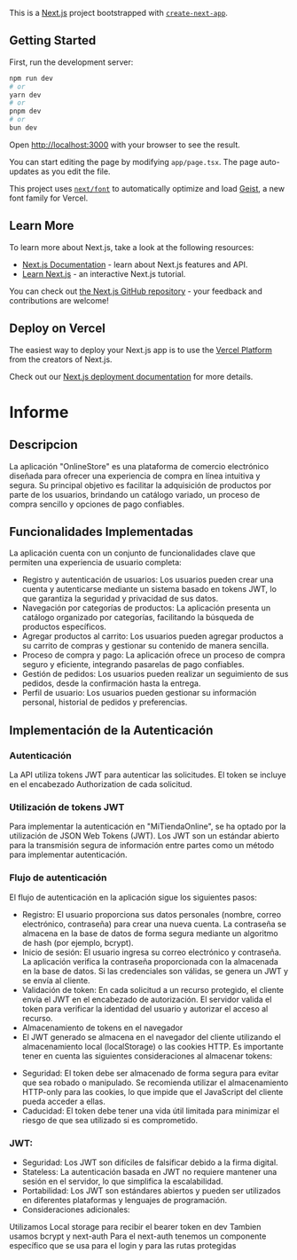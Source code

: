 This is a [Next.js](https://nextjs.org) project bootstrapped with [`create-next-app`](https://nextjs.org/docs/app/api-reference/cli/create-next-app).

## Getting Started

First, run the development server:

```bash
npm run dev
# or
yarn dev
# or
pnpm dev
# or
bun dev
```

Open [http://localhost:3000](http://localhost:3000) with your browser to see the result.

You can start editing the page by modifying `app/page.tsx`. The page auto-updates as you edit the file.

This project uses [`next/font`](https://nextjs.org/docs/app/building-your-application/optimizing/fonts) to automatically optimize and load [Geist](https://vercel.com/font), a new font family for Vercel.

## Learn More

To learn more about Next.js, take a look at the following resources:

- [Next.js Documentation](https://nextjs.org/docs) - learn about Next.js features and API.
- [Learn Next.js](https://nextjs.org/learn) - an interactive Next.js tutorial.

You can check out [the Next.js GitHub repository](https://github.com/vercel/next.js) - your feedback and contributions are welcome!

## Deploy on Vercel

The easiest way to deploy your Next.js app is to use the [Vercel Platform](https://vercel.com/new?utm_medium=default-template&filter=next.js&utm_source=create-next-app&utm_campaign=create-next-app-readme) from the creators of Next.js.

Check out our [Next.js deployment documentation](https://nextjs.org/docs/app/building-your-application/deploying) for more details.


# Informe

## Descripcion
La aplicación "OnlineStore" es una plataforma de comercio electrónico diseñada para ofrecer una experiencia de compra en línea intuitiva y segura. Su principal objetivo es facilitar la adquisición de productos por parte de los usuarios, brindando un catálogo variado, un proceso de compra sencillo y opciones de pago confiables.

## Funcionalidades Implementadas
La aplicación cuenta con un conjunto de funcionalidades clave que permiten una experiencia de usuario completa:

- Registro y autenticación de usuarios: Los usuarios pueden crear una cuenta y autenticarse mediante un sistema basado en tokens JWT, lo que garantiza la seguridad y privacidad de sus datos.
- Navegación por categorías de productos: La aplicación presenta un catálogo organizado por categorías, facilitando la búsqueda de productos específicos.
- Agregar productos al carrito: Los usuarios pueden agregar productos a su carrito de compras y gestionar su contenido de manera sencilla.
- Proceso de compra y pago: La aplicación ofrece un proceso de compra seguro y eficiente, integrando pasarelas de pago confiables.
- Gestión de pedidos: Los usuarios pueden realizar un seguimiento de sus pedidos, desde la confirmación hasta la entrega.
- Perfil de usuario: Los usuarios pueden gestionar su información personal, historial de pedidos y preferencias.

## Implementación de la Autenticación
### Autenticación
La API utiliza tokens JWT para autenticar las solicitudes. El token se incluye en el encabezado Authorization de cada solicitud.

### Utilización de tokens JWT
Para implementar la autenticación en "MiTiendaOnline", se ha optado por la utilización de JSON Web Tokens (JWT). Los JWT son un estándar abierto para la transmisión segura de información entre partes como un método para implementar autenticación.

### Flujo de autenticación
El flujo de autenticación en la aplicación sigue los siguientes pasos:

- Registro: El usuario proporciona sus datos personales (nombre, correo electrónico, contraseña) para crear una nueva cuenta. La contraseña se almacena en la base de datos de forma segura mediante un algoritmo de hash (por ejemplo, bcrypt).
- Inicio de sesión: El usuario ingresa su correo electrónico y contraseña. La aplicación verifica la contraseña proporcionada con la almacenada en la base de datos. Si las credenciales son válidas, se genera un JWT y se envía al cliente.
- Validación de token: En cada solicitud a un recurso protegido, el cliente envía el JWT en el encabezado de autorización. El servidor valida el token para verificar la identidad del usuario y autorizar el acceso al recurso.
- Almacenamiento de tokens en el navegador
- El JWT generado se almacena en el navegador del cliente utilizando el almacenamiento local (localStorage) o las cookies HTTP. Es importante tener en cuenta las siguientes consideraciones al almacenar tokens:

* Seguridad: El token debe ser almacenado de forma segura para evitar que sea robado o manipulado. Se recomienda utilizar el almacenamiento HTTP-only para las cookies, lo que impide que el JavaScript del cliente pueda acceder a ellas.
* Caducidad: El token debe tener una vida útil limitada para minimizar el riesgo de que sea utilizado si es comprometido.

### JWT:
- Seguridad: Los JWT son difíciles de falsificar debido a la firma digital.
- Stateless: La autenticación basada en JWT no requiere mantener una sesión en el servidor, lo que simplifica la escalabilidad.
- Portabilidad: Los JWT son estándares abiertos y pueden ser utilizados en diferentes plataformas y lenguajes de programación.
- Consideraciones adicionales:

Utilizamos Local storage para recibir el bearer token en dev
Tambien usamos bcrypt y next-auth
Para el next-auth tenemos un componente específico que se usa para el login y para las rutas protegidas